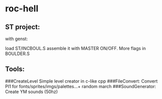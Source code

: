 # roc-hell

##  ST project:
with genst:

load ST/INCBOUL.S
assemble it with MASTER ON/OFF.
More flags in BOULDER.S


## Tools:
###CreateLevel
Simple level creator in c-like cpp
###FileConvert:
Convert PI1 for fonts/sprites/imgs/palettes...+ random march
###SoundGenerator: 
Create YM sounds (50hz)
